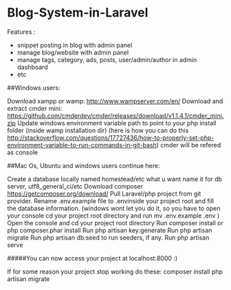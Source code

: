 # Blog-System-in-Laravel

Features : 
- snippet posting in blog with admin panel
- manage blog/website with admin panel 
- manage tags, category, ads, posts, user/admin/author in admin dashboard
- etc

##Windows users:

Download xampp or wamp: http://www.wampserver.com/en/
Download and extract cmder mini: https://github.com/cmderdev/cmder/releases/download/v1.1.4.1/cmder_mini.zip
Update windows environment variable path to point to your php install folder (inside wamp installation dir) (here is how you can do this http://stackoverflow.com/questions/17727436/how-to-properly-set-php-environment-variable-to-run-commands-in-git-bash)
cmder will be refered as console

##Mac Os, Ubuntu and windows users continue here:

Create a database locally named homestead/etc what u want name it for db server, utf8_general_ci/etc
Download composer https://getcomposer.org/download/
Pull Laravel/php project from git provider.
Rename .env.example file to .envinside your project root and fill the database information. (windows wont let you do it, so you have to open your console cd your project root directory and run mv .env.example .env )
Open the console and cd your project root directory
Run composer install or php composer.phar install
Run php artisan key:generate
Run php artisan migrate
Run php artisan db:seed to run seeders, if any.
Run php artisan serve

#####You can now access your project at localhost:8000 :)

If for some reason your project stop working do these:
composer install
php artisan migrate
